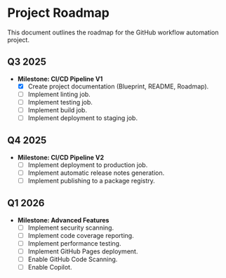 # Project Roadmap

This document outlines the roadmap for the GitHub workflow automation project.

## Q3 2025

*   **Milestone: CI/CD Pipeline V1**
    *   [x] Create project documentation (Blueprint, README, Roadmap).
    *   [ ] Implement linting job.
    *   [ ] Implement testing job.
    *   [ ] Implement build job.
    *   [ ] Implement deployment to staging job.

## Q4 2025

*   **Milestone: CI/CD Pipeline V2**
    *   [ ] Implement deployment to production job.
    *   [ ] Implement automatic release notes generation.
    *   [ ] Implement publishing to a package registry.

## Q1 2026

*   **Milestone: Advanced Features**
    *   [ ] Implement security scanning.
    *   [ ] Implement code coverage reporting.
    *   [ ] Implement performance testing.
    *   [ ] Implement GitHub Pages deployment.
    *   [ ] Enable GitHub Code Scanning.
    *   [ ] Enable Copilot.
